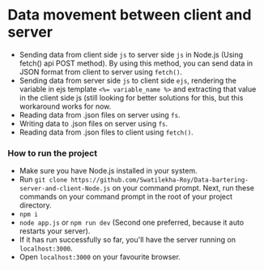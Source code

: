 # Data movement between client and server
- Sending data from client side `js` to server side `js` in Node.js (Using fetch() api POST method). By using this method, you can send data in JSON format from client to server using `fetch()`.
- Sending data from server side `js` to client side `ejs`, rendering the variable in ejs template `<%= variable_name %>` and extracting that value in the client side js (still looking for better solutions for this, but this workaround works for now.
- Reading data from .json files on server using `fs`.
- Writing data to .json files on server using `fs`.
- Reading data from .json files to client using `fetch()`.


### How to run the project
- Make sure you have Node.js installed in your system.
- Run `git clone https://github.com/Swatilekha-Roy/Data-bartering-server-and-client-Node.js` on your command prompt.
Next, run these commands on your command prompt in the root of your project directory.
- `npm i`
- `node app.js` or `npm run dev` (Second one preferred, because it auto restarts your server).
- If it has run successfully so far, you'll have the server running on `localhost:3000`.
- Open `localhost:3000` on your favourite browser.
